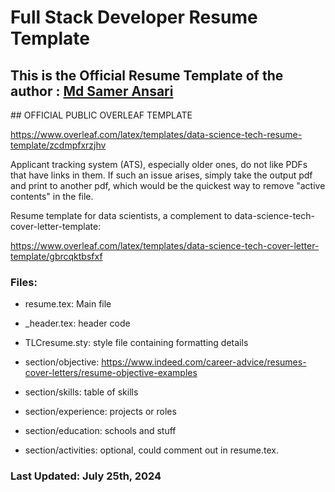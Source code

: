 
# Full Stack Developer Resume Template

<h2> This is the Official Resume Template of the author : <a href="https://www.linkedin.com/in/mrsamirr/" target="_blank"> Md Samer Ansari </a></h2>
## OFFICIAL PUBLIC OVERLEAF TEMPLATE

https://www.overleaf.com/latex/templates/data-science-tech-resume-template/zcdmpfxrzjhv

  

Applicant tracking system (ATS), especially older ones, do not like PDFs that have links in them. If such an issue arises, simply take the output pdf and print to another pdf, which would be the quickest way to remove "active contents" in the file.

  

Resume template for data scientists, a complement to data-science-tech-cover-letter-template:

https://www.overleaf.com/latex/templates/data-science-tech-cover-letter-template/gbrcqktbsfxf

  
  

### Files:

- resume.tex: Main file

- _header.tex: header code

- TLCresume.sty: style file containing formatting details

- section/objective: https://www.indeed.com/career-advice/resumes-cover-letters/resume-objective-examples

- section/skills: table of skills

- section/experience: projects or roles

- section/education: schools and stuff

- section/activities: optional, could comment out in resume.tex.

### Last Updated: July 25th, 2024